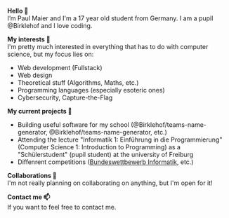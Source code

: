 <b>Hello 👋</b><br>
I’m Paul Maier and I'm a 17 year old student from Germany. I am a pupil @Birklehof and I love coding.

<b>My interests 👀</b><br>
I'm pretty much interested in everything that has to do with computer science, but my focus lies on:
- Web development (Fullstack)
- Web design
- Theoretical stuff (Algorithms, Maths, etc.)
- Programming languages (especially esoteric ones)
- Cybersecurity, Capture-the-Flag

<b>My current projects 🌱</b><br>
- Building useful software for my school (@Birklehof/teams-name-generator, @Birklehof/teams-name-generator, etc.)
- Attending the lecture "Informatik 1: Einführung in die Programmierung" (Computer Science 1: Introduction to Programming) as a "Schülerstudent" (pupil student) at the university of Freiburg
- Diffenrent competitions ([Bundeswettbewerb Informatik](https://bwinf.de/bundeswettbewerb/), etc.)

<b>Collaborations 💞️</b><br>
I'm not really planning on collaborating on anything, but I'm open for it!

<b>Contact me 📫</b><br>
If you want to feel free to contact me.
